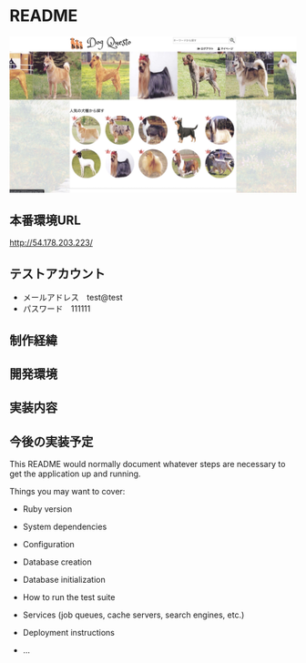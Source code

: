 # README
![画像名](https://github.com/ekusuy26/dog-picture-book/blob/master/reademe_image/top-page1.jpg)

## 本番環境URL
http://54.178.203.223/

## テストアカウント
* メールアドレス　test@test
* パスワード　111111

## 制作経緯

## 開発環境

## 実装内容

## 今後の実装予定

This README would normally document whatever steps are necessary to get the
application up and running.

Things you may want to cover:

* Ruby version

* System dependencies

* Configuration

* Database creation

* Database initialization

* How to run the test suite

* Services (job queues, cache servers, search engines, etc.)

* Deployment instructions

* ...

